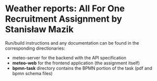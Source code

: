 # Weather reports: All For One Recruitment Assignment by Stanisław Mazik

Run/build instructions and any documentation can be found in the corresponding directionaries:

-   meteo-server for the backend with the API specification
-   <b>meteo-web</b> for the frontend application (the assignment itself)
-   <b>bpmn-task</b> directory contains the BPMN portion of the task (pdf and bpmn schema files)
